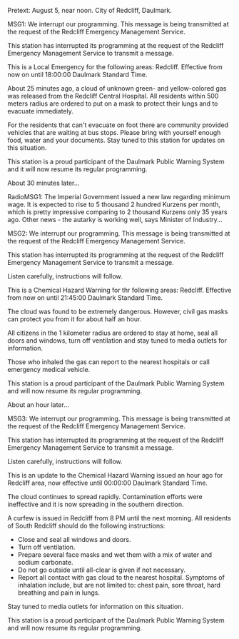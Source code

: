 

Pretext: August 5, near noon. City of Redcliff, Daulmark.

MSG1: We interrupt our programming. This message is being transmitted at the request of the Redcliff Emergency Management Service. 

This station has interrupted its programming at the request of the Redcliff Emergency Management Service to transmit a message. 

This is a Local Emergency for the following areas: Redcliff. Effective from now on until 18:00:00 Daulmark Standard Time.

About 25 minutes ago, a cloud of unknown green- and yellow-colored gas was released from the Redcliff Central Hospital. All residents within 500 meters radius are ordered to put on a mask to protect their lungs and to evacuate immediately. 

For the residents that can't evacuate on foot there are community provided vehicles that are waiting at bus stops. Please bring with yourself enough food, water and your documents. Stay tuned to this station for updates on this situation.

This station is a proud participant of the Daulmark Public Warning System and it will now resume its regular programming.

About 30 minutes later...

RadioMSG1: The Imperial Government issued a new law regarding minimum wage. It is expected to rise to 5 thousand 2 hundred Kurzens per month, which is pretty impressive comparing to 2 thousand Kurzens only 35 years ago. Other news - the autarky is working well, says Minister of Industry...

MSG2: We interrupt our programming. This message is being transmitted at the request of the Redcliff Emergency Management Service.

This station has interrupted its programming at the request of the Redcliff Emergency Management Service to transmit a message.

Listen carefully, instructions will follow.

This is a Chemical Hazard Warning for thr following areas: Redcliff. Effective from now on until 21:45:00 Daulmark Standard Time.

The cloud was found to be extremely dangerous. However, civil gas masks can protect you from it for about half an hour.

All citizens in the 1 kilometer radius are ordered to stay at home, seal all doors and windows, turn off ventilation and stay tuned to media outlets for information.

Those who inhaled the gas can report to the nearest hospitals or call emergency medical vehicle.

This station is a proud participant of the Daulmark Public Warning System and will now resume its regular programming.

About an hour later...

MSG3: We interrupt our programming. This message is being transmitted at the request of the Redcliff Emergency Management Service.

This station has interrupted its programming at the request of the Redcliff Emergency Management Service to transmit a message. 

Listen carefully, instructions will follow.

This is an update to the Chemical Hazard Warning issued an hour ago for Redcliff area, now effective until 00:00:00 Daulmark Standard Time.

The cloud continues to spread rapidly. Contamination efforts were ineffective and it is now spreading in the southern direction.

A curfew is issued in Redcliff from 8 PM until the next morning. All residents of South Redcliff should do the following instructions:
- Close and seal all windows and doors.
- Turn off ventilation.
- Prepare several face masks and wet them with a mix of water and sodium carbonate.
- Do not go outside until all-clear is given if not necessary.
- Report all contact with gas cloud to the nearest hospital.
Symptoms of inhalation include, but are not limited to: chest pain, sore throat, hard breathing and pain in lungs.

Stay tuned to media outlets for information on this situation.

This station is a proud participant of the Daulmark Public Warning System and will now resume its regular programming.
